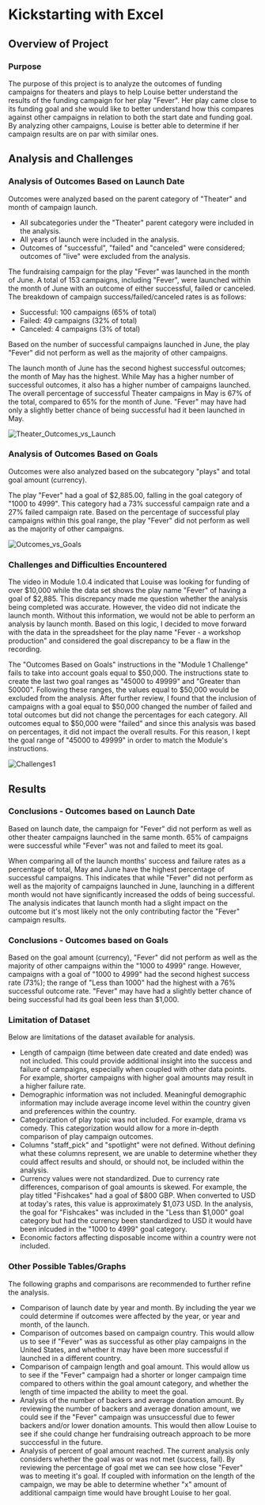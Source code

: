 # Kickstarting with Excel

## Overview of Project

### Purpose
The purpose of this project is to analyze the outcomes of funding campaigns for theaters and plays to help Louise better understand the results of the funding campaign for her play "Fever". Her play came close to its funding goal and she would like to better understand how this compares against other campaigns in relation to both the start date and funding goal. By analyzing other campaigns, Louise is better able to determine if her campaign results are on par with similar ones.

## Analysis and Challenges

### Analysis of Outcomes Based on Launch Date
Outcomes were analyzed based on the parent category of "Theater" and month of campaign launch. 
 - All subcategories under the "Theater" parent category were included in the analysis. 
 - All years of launch were included in the analysis. 
 - Outcomes of "successful", "failed" and "canceled" were considered; outcomes of "live" were excluded from the analysis.

The fundraising campaign for the play "Fever" was launched in the month of June. A total of 153 campaigns, including "Fever", were launched within the month of June with an outcome of either successful, failed or canceled. The breakdown of campaign success/failed/canceled rates is as follows:
 - Successful:  100 campaigns (65% of total)
 - Failed:  49 campaigns (32% of total)
 - Canceled:  4 campaigns (3% of total)

Based on the number of successful campaigns launched in June, the play "Fever" did not perform as well as the majority of other campaigns.

The launch month of June has the second highest successful outcomes; the month of May has the highest. While May has a higher number of successful outcomes, it also has a higher number of campaigns launched. The overall percentage of successful Theater campaigns in May is 67% of the total, compared to 65% for the month of June. "Fever" may have had only a slightly better chance of being successful had it been launched in May.

![Theater_Outcomes_vs_Launch](https://user-images.githubusercontent.com/93630042/141681124-81354d5d-fa60-4bb5-ab3d-65c6824d9eb2.png)

### Analysis of Outcomes Based on Goals
Outcomes were also analyzed based on the subcategory "plays" and total goal amount (currency).

The play "Fever" had a goal of $2,885.00, falling in the goal category of "1000 to 4999". This category had a 73% successful campaign rate and a 27% failed campaign rate. Based on the percentage of successful play campaigns within this goal range, the play "Fever" did not perform as well as the majority of other campaigns. 


![Outcomes_vs_Goals](https://user-images.githubusercontent.com/93630042/141682483-4367131c-5fb8-4e65-bdba-2443b11f9a5c.png)

### Challenges and Difficulties Encountered
The video in Module 1.0.4 indicated that Louise was looking for funding of over $10,000 while the data set shows the play name "Fever" of having a goal of $2,885. This discrepancy made me question whether the analysis being completed was accurate. However, the video did not indicate the launch month. Without this information, we would not be able to perform an analysis by launch month. Based on this logic, I decided to move forward with the data in the spreadsheet for the play name "Fever - a workshop production" and considered the goal discrepancy to be a flaw in the recording.

The "Outcomes Based on Goals" instructions in the "Module 1 Challenge" fails to take into account goals equal to $50,000. The instructions state to create the last two goal ranges as "45000 to 49999" and "Greater than 50000". Following these ranges, the values equal to $50,000 would be excluded from the analysis. After further review, I found that the inclusion of campaigns with a goal equal to $50,000 changed the number of failed and total outcomes but did not change the percentages for each category. All outcomes equal to $50,000 were "failed" and since this analysis was based on percentages, it did not impact the overall results. For this reason, I kept the goal range of "45000 to 49999" in order to match the Module's instructions.

![Challenges1](https://user-images.githubusercontent.com/93630042/141683548-8f810b9f-e644-4751-8681-864db0c741a2.png)

## Results

### Conclusions - Outcomes based on Launch Date
Based on launch date, the campaign for "Fever" did not perform as well as other theater campaigns launched in the same month. 65% of campaigns were successful while "Fever" was not and failed to meet its goal.

When comparing all of the launch months' success and failure rates as a percentage of total, May and June have the highest percentage of successful campaigns. This indicates that while "Fever" did not perform as well as the majority of campaigns launched in June, launching in a different month would not have significantly increased the odds of being successful. The analysis indicates that launch month had a slight impact on the outcome but it's most likely not the only contributing factor the "Fever" campaign results. 

### Conclusions - Outcomes based on Goals
Based on the goal amount (currency), "Fever" did not perform as well as the majority of other campaigns within the "1000 to 4999" range. However, campaigns with a goal of "1000 to 4999" had the second highest success rate (73%); the range of "Less than 1000" had the highest with a 76% successful outcome rate. "Fever" may have had a slightly better chance of being successful had its goal been less than $1,000. 

### Limitation of Dataset
Below are limitations of the dataset available for analysis.
 - Length of campaign (time between date created and date ended) was not included. This could provide additional insight into the success and failure of campaigns, especially when coupled with other data points. For example, shorter campaigns with higher goal amounts may result in a higher failure rate. 
 - Demographic information was not included. Meaningful demographic information may include average income level within the country given and preferences within the country.
 - Categorization of play topic was not included. For example, drama vs comedy. This categorization would allow for a more in-depth comparison of play campaign outcomes. 
 - Columns "staff_pick" and "spotlight" were not defined. Without defining what these columns represent, we are unable to determine whether they could affect results and should, or should not, be included within the analysis.
 - Currency values were not standardized. Due to currency rate differences, comparison of goal amounts is skewed. For example, the play titled "Fishcakes" had a goal of $800 GBP. When converted to USD at today's rates, this value is approximately $1,073 USD. In the analysis, the goal for "Fishcakes" was included in the "Less than $1,000" goal category but had the currency been standardized to USD it would have been inlcuded in the "1000 to 4999" goal category. 
 - Economic factors affecting disposable income within a country were not included. 

### Other Possible Tables/Graphs
The following graphs and comparisons are recommended to further refine the analysis.

 - Comparison of launch date by year and month. By including the year we could determine if outcomes were affected by the year, or year and month, of the launch. 
 - Comparison of outcomes based on campaign country. This would allow us to see if "Fever" was as successful as other play campaigns in the United States, and whether it may have been more successful if launched in a different country. 
 - Comparison of campaign length and goal amount. This would allow us to see if the "Fever" campaign had a shorter or longer campaign time compared to others within the goal amount category, and whether the length of time impacted the ability to meet the goal. 
 - Analysis of the number of backers and average donation amount. By reviewing the number of backers and average donation amount, we could see if the "Fever" campaign was unsuccessful due to fewer backers and/or lower donation amounts. This would then allow Louise to see if she could change her fundraising outreach approach to be more succcessful in the future. 
 - Analysis of percent of goal amount reached. The current analysis only considers whether the goal was or was not met (success, fail). By reviewing the percentage of goal met we can see how close "Fever" was to meeting it's goal. If coupled with information on the length of the campaign, we may be able to determine whether "x" amount of additional campaign time would have brought Louise to her goal. 
